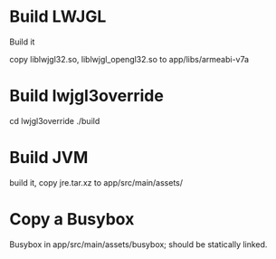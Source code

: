 # Build LWJGL

Build it

copy liblwjgl32.so, liblwjgl_opengl32.so to app/libs/armeabi-v7a

# Build lwjgl3override

cd lwjgl3override
./build

# Build JVM

build it, copy jre.tar.xz to app/src/main/assets/

# Copy a Busybox

Busybox in app/src/main/assets/busybox; should be statically linked.
